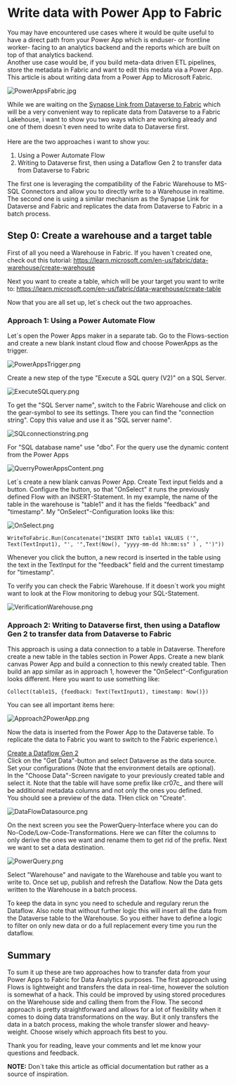 # Write data with Power App to Fabric

You may have encountered use cases where it would be quite useful to have a direct path from your Power App which is enduser- or frontline worker- facing to an analytics backend and the reports which are built on top of that analytics backend.\
Another use case would be, if you build meta-data driven ETL pipelines, store the metadata in Fabric and want to edit this medata via a Power App.\
This article is about writing data from a Power App to Microsoft Fabric.

![PowerAppsFabric.jpg](media/PowerAppsFabric.jpg)

While we are waiting on the [Synapse Link from Dataverse to Fabric](https://learn.microsoft.com/en-us/power-platform/release-plan/2023wave1/data-platform/synapse-link-dataverse-enables-direct-integration-fabric-power-bi) which will be a very convenient way to replicate data from Dataverse to a Fabric Lakehouse, i want to show you two ways which are working already and one of them doesn´t even need to write data to Dataverse first.\
\
Here are the two approaches i want to show you:

1. Using a Power Automate Flow
2. Writing to Dataverse first, then using a Dataflow Gen 2 to transfer data from Dataverse to Fabric

The first one is leveraging the compatibility of the Fabric Warehouse to MS-SQL Connectors and allow you to directly write to a Warehouse in realtime. The second one is using a similar mechanism as the Synapse Link for Dataverse and Fabric and replicates the data from Dataverse to Fabric in a batch process.

## Step 0: Create a warehouse and a target table

First of all you need a Warehouse in Fabric. If you haven´t created one, check out this tutorial: https://learn.microsoft.com/en-us/fabric/data-warehouse/create-warehouse

Next you want to create a table, which will be your target you want to write to:
https://learn.microsoft.com/en-us/fabric/data-warehouse/create-table

Now that you are all set up, let´s check out the two approaches.

### Approach 1: Using a Power Automate Flow

Let´s open the Power Apps maker in a separate tab. 
Go to the Flows-section and create a new blank instant cloud flow and choose PowerApps as the trigger.

![PowerAppsTrigger.png](media/PowerAppsTrigger.png)

Create a new step of the type "Execute a SQL query (V2)" on a SQL Server.

![ExecuteSQLquery.png](media/ExecuteSQLquery.png)

To get the "SQL Server name", switch to the Fabric Warehouse and click on the gear-symbol to see its settings.
There you can find the "connection string". Copy this value and use it as "SQL server name".

![SQLconnectionstring.png](media/SQLconnectionstring.png)

For "SQL database name" use "dbo".
For the query use the dynamic content from the Power Apps

![QuerryPowerAppsContent.png](media/QuerryPowerAppsContent.png)

Let´s create a new blank canvas Power App. Create Text input fields and a button.
Configure the button, so that "OnSelect" it runs the previously defined Flow with an INSERT-Statement.
In my example, the name of the table in the warehouse is "table1" and it has the fields "feedback" and "timestamp".
My "OnSelect"-Configuration looks like this:

![OnSelect.png](media/OnSelect.png)

```
WriteToFabric.Run(Concatenate("INSERT INTO table1 VALUES ('", Text(TextInput1), "', '",Text(Now(), "yyyy-mm-dd hh:mm:ss" ) , "')"))
```

Whenever you click the button, a new record is inserted in the table using the text in the TextInput for the "feedback" field and the current timestamp for "timestamp".

To verify you can check the Fabric Warehouse. If it doesn´t work you might want to look at the Flow monitoring to debug your SQL-Statement.

![VerificationWarehouse.png](media/VerificationWarehouse.png)

### Approach 2: Writing to Dataverse first, then using a Dataflow Gen 2 to transfer data from Dataverse to Fabric

This approach is using a data connection to a table in Dataverse.
Therefore create a new table in the tables section in Power Apps.
Create a new blank canvas Power App and build a connection to this newly created table.
Then build an app similar as in approach 1, however the "OnSelect"-Configuration looks different.
Here you want to use something like:

```
Collect(table1S, {feedback: Text(TextInput1), timestamp: Now()})
```

You can see all important items here:

![Approach2PowerApp.png](media/Approach2PowerApp.png)

Now the data is inserted from the Power App to the Dataverse table.
To replicate the data to Fabric you want to switch to the Fabric experience.\

[Create a Dataflow Gen 2](https://learn.microsoft.com/en-us/fabric/data-factory/create-first-dataflow-gen2)
\
Click on the "Get Data"-button and select Dataverse as the data source.\
Set your configurations (Note that the environment details are optional).\
In the "Choose Data"-Screen navigate to your previously created table and select it. Note that the table will have some prefix like cr07c_ and there will be additional metadata columns and not only the ones you defined.\
You should see a preview of the data. THen click on "Create".

![DataFlowDatasource.png](media/DataFlowDatasource.png)

On the next screen you see the PowerQuery-Interface where you can do No-Code/Low-Code-Transformations.
Here we can filter the columns to only derive the ones we want and rename them to get rid of the prefix.
Next we want to set a data destination.

![PowerQuery.png](media/PowerQuery.png)

Select "Warehouse" and navigate to the Warehouse and table you want to write to.
Once set up, publish and refresh the Dataflow.
Now the Data gets written to the Warehouse in a batch process.

To keep the data in sync you need to schedule and regulary rerun the Dataflow.
Also note that without further logic this will insert all the data from the Dataverse table to the Warehouse. So you either have to define a logic to filter on only new data or do a full replacement every time you run the dataflow.

## Summary

To sum it up these are two approaches how to transfer data from your Power Apps to Fabric for Data Analytics purposes.
The first approach using Flows is lightweight and transfers the data in real-time, however the solution is somewhat of a hack. This could be improved by using stored procedures on the Warehouse side and calling them from the Flow.
The second approach is pretty straightforward and allows for a lot of flexibility when it comes to doing data transformations on the way. But it only transfers the data in a batch process, making the whole transfer slower and heavy-weight.
Choose wisely which approach fits best to you.

Thank you for reading, leave your comments and let me know your questions and feedback.

**NOTE:** Don´t take this article as official documentation but rather as a source of inspiration.